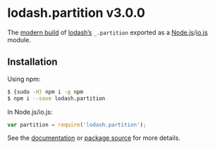 # lodash.partition v3.0.0

The [modern build](https://github.com/lodash/lodash/wiki/Build-Differences) of [lodash’s](https://lodash.com/) `_.partition` exported as a [Node.js](http://nodejs.org/)/[io.js](https://iojs.org/) module.

## Installation

Using npm:

```bash
$ {sudo -H} npm i -g npm
$ npm i --save lodash.partition
```

In Node.js/io.js:

```js
var partition = require('lodash.partition');
```

See the [documentation](https://lodash.com/docs#partition) or [package source](https://github.com/lodash/lodash/blob/3.0.0-npm-packages/lodash.partition) for more details.
